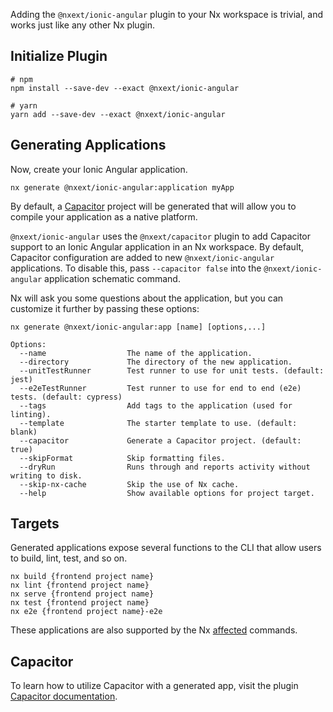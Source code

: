 Adding the `@nxext/ionic-angular` plugin to your Nx workspace is trivial, and works just like any other Nx plugin.

## Initialize Plugin

```
# npm
npm install --save-dev --exact @nxext/ionic-angular

# yarn
yarn add --save-dev --exact @nxext/ionic-angular
```

## Generating Applications

Now, create your Ionic Angular application.

```
nx generate @nxext/ionic-angular:application myApp
```

By default, a [Capacitor](../../docs/capacitor/overview.md) project will be generated that will allow you to compile your application as a native platform.

`@nxext/ionic-angular` uses the `@nxext/capacitor` plugin to add Capacitor support to an Ionic Angular application in an Nx workspace. By default, Capacitor configuration are added to new `@nxext/ionic-angular` applications. To disable this, pass `--capacitor false` into the `@nxext/ionic-angular` application schematic command.

Nx will ask you some questions about the application, but you can customize it further by passing these options:

```
nx generate @nxext/ionic-angular:app [name] [options,...]

Options:
  --name                  The name of the application.
  --directory             The directory of the new application.
  --unitTestRunner        Test runner to use for unit tests. (default: jest)
  --e2eTestRunner         Test runner to use for end to end (e2e) tests. (default: cypress)
  --tags                  Add tags to the application (used for linting).
  --template              The starter template to use. (default: blank)
  --capacitor             Generate a Capacitor project. (default: true)
  --skipFormat            Skip formatting files.
  --dryRun                Runs through and reports activity without writing to disk.
  --skip-nx-cache         Skip the use of Nx cache.
  --help                  Show available options for project target.
```

## Targets

Generated applications expose several functions to the CLI that allow users to build, lint, test, and so on.

```
nx build {frontend project name}
nx lint {frontend project name}
nx serve {frontend project name}
nx test {frontend project name}
nx e2e {frontend project name}-e2e
```

These applications are also supported by the Nx [affected](https://nx.dev/latest/angular/cli/affected#affected) commands.

## Capacitor

To learn how to utilize Capacitor with a generated app, visit the plugin [Capacitor documentation](./capacitor).
